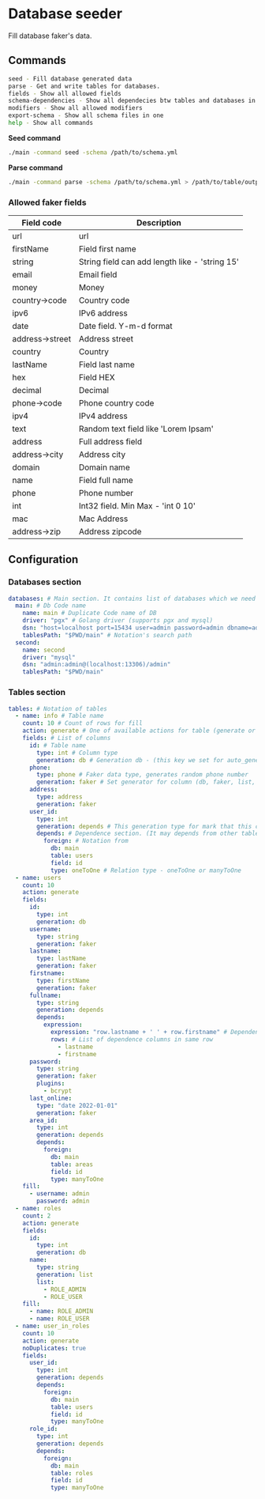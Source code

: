 # Database seeder

Fill database faker's data.

## Commands

```bash
seed - Fill database generated data
parse - Get and write tables for databases.
fields - Show all allowed fields                                             
schema-dependencies - Show all dependecies btw tables and databases in schema
modifiers - Show all allowed modifiers                                       
export-schema - Show all schema files in one                                 
help - Show all commands  
```

**Seed command**
```bash
./main -command seed -schema /path/to/schema.yml
```

**Parse command**

```bash
./main -command parse -schema /path/to/schema.yml > /path/to/table/output.yml
```


### Allowed faker fields

| Field code      | Description                                    |
|-----------------|------------------------------------------------|
| url             | url                                            |
| firstName       | Field first name                               |
| string          | String field can add length like - 'string 15' |
| email           | Email field                                    |
| money           | Money                                          |
| country->code   | Country code                                   |
| ipv6            | IPv6 address                                   |
| date            | Date field. Y-m-d format                       |
| address->street | Address street                                 |
| country         | Country                                        |
| lastName        | Field last name                                |
| hex             | Field HEX                                      |
| decimal         | Decimal                                        |
| phone->code     | Phone country code                             |
| ipv4            | IPv4 address                                   |
| text            | Random text field like 'Lorem Ipsam'           |
| address         | Full address field                             |
| address->city   | Address city                                   |
| domain          | Domain name                                    |
| name            | Field full name                                |
| phone           | Phone number                                   |
| int             | Int32 field. Min Max - 'int 0 10'              |
| mac             | Mac Address                                    |
| address->zip    | Address zipcode                                |


## Configuration
### Databases section

```yaml
databases: # Main section. It contains list of databases which we need to seed
  main: # Db Code name
    name: main # Duplicate Code name of DB
    driver: "pgx" # Golang driver (supports pgx and mysql)
    dsn: "host=localhost port=15434 user=admin password=admin dbname=admin sslmode=disable" # Db connection string, it must be formatted like in driver documentation 
    tablesPath: "$PWD/main" # Notation's search path
  second:
    name: second
    driver: "mysql"
    dsn: "admin:admin@(localhost:13306)/admin"
    tablesPath: "$PWD/main"
```

### Tables section

```yaml
tables: # Notation of tables
  - name: info # Table name
    count: 10 # Count of rows for fill
    action: generate # One of available actions for table (generate or get). 'Generate' - for fill fake data and 'get' for get data from db 
    fields: # List of columns
      id: # Table name
        type: int # Column type
        generation: db # Generation db - (this key we set for auto_generated data like a serial in postgres or auto_increment in MySQL)
      phone:
        type: phone # Faker data type, generates random phone number
        generation: faker # Set generator for column (db, faker, list, depends)
      address:
        type: address
        generation: faker
      user_id:
        type: int
        generation: depends # This generation type for mark that this column depends on other table or other columns
        depends: # Dependence section. (It may depends from other table in same db, or other db, also it may depends from other columns)
          foreign: # Notation from 
            db: main
            table: users
            field: id
            type: oneToOne # Relation type - oneToOne or manyToOne
  - name: users
    count: 10
    action: generate
    fields:
      id:
        type: int
        generation: db
      username:
        type: string
        generation: faker
      lastname:
        type: lastName
        generation: faker
      firstname:
        type: firstName
        generation: faker
      fullname:
        type: string
        generation: depends
        depends:
          expression:
            expression: "row.lastname + ' ' + row.firstname" # Dependence columns supports expressions for generate data.
            rows: # List of dependence columns in same row
              - lastname
              - firstname
      password:
        type: string
        generation: faker
        plugins:
          - bcrypt
      last_online:
        type: "date 2022-01-01"
        generation: faker
      area_id:
        type: int
        generation: depends
        depends:
          foreign:
            db: main
            table: areas
            field: id
            type: manyToOne
    fill:
      - username: admin
        password: admin
  - name: roles
    count: 2
    action: generate
    fields:
      id:
        type: int
        generation: db
      name:
        type: string
        generation: list
        list:
          - ROLE_ADMIN
          - ROLE_USER
    fill:
      - name: ROLE_ADMIN
      - name: ROLE_USER
  - name: user_in_roles
    count: 10
    action: generate
    noDuplicates: true
    fields:
      user_id:
        type: int
        generation: depends
        depends:
          foreign:
            db: main
            table: users
            field: id
            type: manyToOne
      role_id:
        type: int
        generation: depends
        depends:
          foreign:
            db: main
            table: roles
            field: id
            type: manyToOne
```
